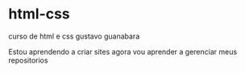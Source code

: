 # html-css
 curso de html e css gustavo guanabara

Estou aprendendo a criar sites agora vou aprender a gerenciar meus repositorios